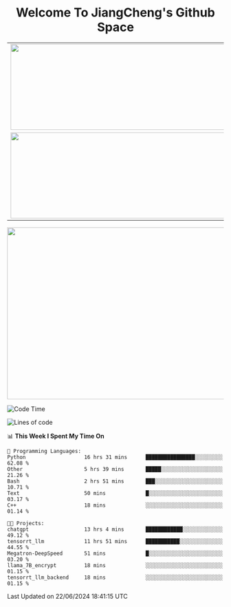<h1 align="center">Welcome To JiangCheng's Github Space</h1>

<table align="center" frame="void" rules="none" >
  <tr>
    <td>
      <div align="center"> <img height="200px" width="500px"  src="https://github-readme-stats.vercel.app/api?username=thisjiang&hide_title=true&hide_border=true&layout=compact&show_icons=trueline_height=21&text_color=000&icon_color=000&bg_color=0,ea6161,ffc64d,fffc4d,52fa5a&theme=graywhite" /> </div>
    </td>
    <td>
      <div align="center"> <img height="200px" width="500px" src="https://github-readme-stats.vercel.app/api/top-langs/?username=thisjiang&hide_title=true&hide_border=true&layout=compact&langs_count=6&text_color=000&icon_color=fff&bg_color=0,52fa5a,4dfcff,c64dff&theme=graywhite" /> </div>
    </td>
  </tr>
  <tr>
    <td>
      <div align="center"> <img height="200px" width="500px" src="https://github-readme-streak-stats.herokuapp.com/?user=thisjiang&hide_title=true&hide_border=true&layout=compact&langs_count=6" /> </div>
    </td>
    <td>
      <div align="center"> 
      <a href="https://github.com/" target="_blank"><img style="margin: 10px" src="https://profilinator.rishav.dev/skills-assets/git-scm-icon.svg" alt="Git" height="50" /></a>  
      <a href="https://www.linux.org/" target="_blank"><img style="margin: 10px" src="https://profilinator.rishav.dev/skills-assets/linux-original.svg" alt="Linux" height="50" /></a>  
      <a href="https://www.gnu.org/software/bash/" target="_blank"><img style="margin: 10px" src="https://profilinator.rishav.dev/skills-assets/gnu_bash-icon.svg" alt="Bash" height="50" /></a>  
      </div>
    </td>
  </tr>
</table>

<div align="center"> <img height="400px" width="1000px" src="https://github-readme-activity-graph.cyclic.app/graph?username=thisjiang&theme=react&hide_title=true&hide_border=true&layout=compact&langs_count=6" /> </div></td>

<!--START_SECTION:waka-->
![Code Time](http://img.shields.io/badge/Code%20Time-1%2C417%20hrs%2054%20mins-blue)

![Lines of code](https://img.shields.io/badge/From%20Hello%20World%20I%27ve%20Written-671.5%20thousand%20lines%20of%20code-blue)

📊 **This Week I Spent My Time On** 

```text
💬 Programming Languages: 
Python                   16 hrs 31 mins      ████████████████░░░░░░░░░   62.08 % 
Other                    5 hrs 39 mins       █████░░░░░░░░░░░░░░░░░░░░   21.26 % 
Bash                     2 hrs 51 mins       ███░░░░░░░░░░░░░░░░░░░░░░   10.71 % 
Text                     50 mins             █░░░░░░░░░░░░░░░░░░░░░░░░   03.17 % 
C++                      18 mins             ░░░░░░░░░░░░░░░░░░░░░░░░░   01.14 % 

🐱‍💻 Projects: 
chatgpt                  13 hrs 4 mins       ████████████░░░░░░░░░░░░░   49.12 % 
tensorrt_llm             11 hrs 51 mins      ███████████░░░░░░░░░░░░░░   44.55 % 
Megatron-DeepSpeed       51 mins             █░░░░░░░░░░░░░░░░░░░░░░░░   03.20 % 
llama_7B_encrypt         18 mins             ░░░░░░░░░░░░░░░░░░░░░░░░░   01.15 % 
tensorrt_llm_backend     18 mins             ░░░░░░░░░░░░░░░░░░░░░░░░░   01.15 % 
```


 Last Updated on 22/06/2024 18:41:15 UTC
<!--END_SECTION:waka-->
